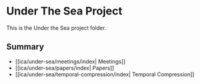 # Under The Sea Project

This is the Under the Sea project folder.

## Summary

- [[ica/under-sea/meetings/index| Meetings]]
- [[ica/under-sea/papers/index| Papers]]
- [[ica/under-sea/temporal-compression/index| Temporal Compression]]
